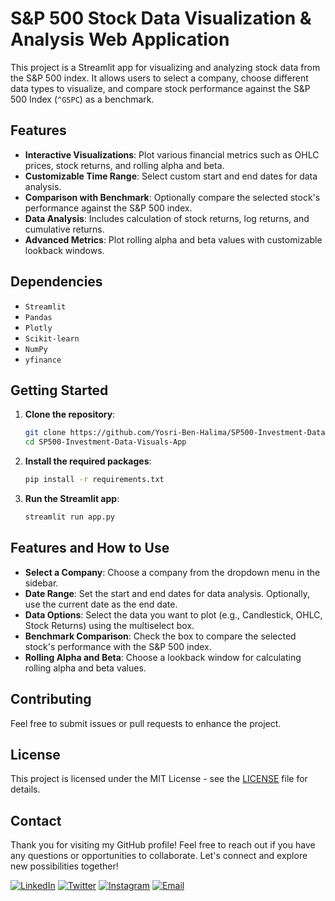 # S&P 500 Stock Data Visualization & Analysis Web Application

This project is a Streamlit app for visualizing and analyzing stock data from the S&P 500 index. It allows users to select a company, choose different data types to visualize, and compare stock performance against the S&P 500 Index (`^GSPC`) as a benchmark.

## Features

- **Interactive Visualizations**: Plot various financial metrics such as OHLC prices, stock returns, and rolling alpha and beta.
- **Customizable Time Range**: Select custom start and end dates for data analysis.
- **Comparison with Benchmark**: Optionally compare the selected stock's performance against the S&P 500 index.
- **Data Analysis**: Includes calculation of stock returns, log returns, and cumulative returns.
- **Advanced Metrics**: Plot rolling alpha and beta values with customizable lookback windows.

## Dependencies

- `Streamlit`
- `Pandas`
- `Plotly`
- `Scikit-learn`
- `NumPy`
- `yfinance`

## Getting Started

1. **Clone the repository**:
    ```bash
    git clone https://github.com/Yosri-Ben-Halima/SP500-Investment-Data-Visuals-App
    cd SP500-Investment-Data-Visuals-App
    ```

2. **Install the required packages**:
    ```bash
    pip install -r requirements.txt
    ```

3. **Run the Streamlit app**:
    ```bash
    streamlit run app.py
    ```

## Features and How to Use

- **Select a Company**: Choose a company from the dropdown menu in the sidebar.
- **Date Range**: Set the start and end dates for data analysis. Optionally, use the current date as the end date.
- **Data Options**: Select the data you want to plot (e.g., Candlestick, OHLC, Stock Returns) using the multiselect box.
- **Benchmark Comparison**: Check the box to compare the selected stock's performance with the S&P 500 index.
- **Rolling Alpha and Beta**: Choose a lookback window for calculating rolling alpha and beta values.

## Contributing

Feel free to submit issues or pull requests to enhance the project.

## License

This project is licensed under the MIT License - see the [LICENSE](LICENSE) file for details.

## Contact

Thank you for visiting my GitHub profile! Feel free to reach out if you have any questions or opportunities to collaborate. Let's connect and explore new possibilities together!

[![LinkedIn](https://img.shields.io/badge/LinkedIn-Yosri%20Ben%20Halima-blue)](https://www.linkedin.com/in/yosri-ben-halima-3553a9221/)
[![Twitter](https://img.shields.io/badge/Facebook-@Yosry%20Ben%20Hlima-navy)](https://www.facebook.com/NottherealYxsry)
[![Instagram](https://img.shields.io/badge/Instagram-@yosrybh-orange)](https://www.instagram.com/yosrybh/)
[![Email](https://img.shields.io/badge/Email-yosri.benhalima@ept.ucar.tn-white)](yosri.benhalima@ept.ucar.tn)

